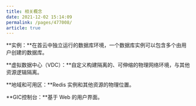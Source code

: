 ```yaml
---
title: 相关概念
date: 2021-12-02 15:14:09
permalink: /pages/477008/
article: true
---
```


**实例：**在首云中独立运行的数据库环境，一个数据库实例可以包含多个由用户创建的数据库。

**虚拟数据中心（VDC）：**自定义构建隔离的、可伸缩的物理网络环境，与其他资源逻辑隔离。

**地域和可用区：**Redis 实例和其他资源的物理位置。

**GIC控制台：**基于 Web 的用户界面。